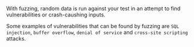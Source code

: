 With fuzzing, random data is run against your test in an attempt to find vulnerabilities or crash-caushing inputs.

Some examples of vulnerabilities that can be found by fuzzing are `SQL injection`, `buffer overflow`, `denial of service` and `cross-site scripting` attacks.

